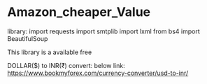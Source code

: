 # Amazon_cheaper_Value
library:
import requests
import smtplib
import lxml
from bs4 import BeautifulSoup

This library is a available free

DOLLAR($) to INR(₹) convert:
below link:
https://www.bookmyforex.com/currency-converter/usd-to-inr/ 
